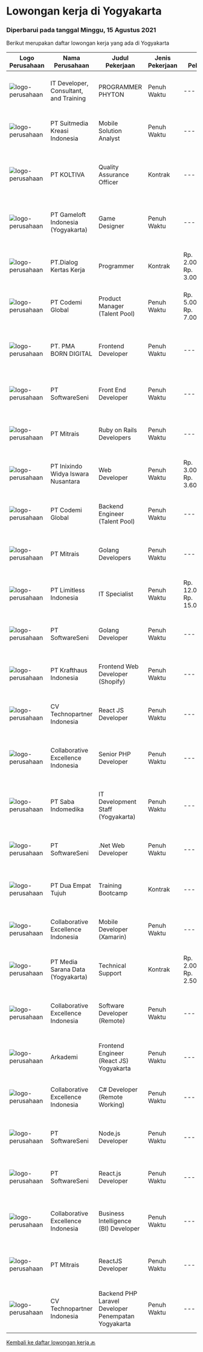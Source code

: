 
  # Lowongan kerja di Yogyakarta

  ### Diperbarui pada tanggal Minggu, 15 Agustus 2021

  Berikut merupakan daftar lowongan kerja yang ada di Yogyakarta

  |Logo Perusahaan | Nama Perusahaan | Judul Pekerjaan | Jenis Pekerjaan | Gaji Pekerjaan | Lokasi | Deskripsi | Tanggal diunggah | Pranala |
  | -------------- | --------------- | --------------- | --------- | --------- | -------------- | ------- | ----------- | ----------- |
  |![logo-perusahaan](https://image-service-cdn.seek.com.au/fa3efeecb6c0b46d958fcdf219f88ea1b5e02f67/ee4dce1061f3f616224767ad58cb2fc751b8d2dc)|IT Developer, Consultant, and Training|PROGRAMMER PHYTON|Penuh Waktu|---|Yogyakarta|URAIAN TUGAS : Menggunakan REST API di python dari aplikasi Mengkomunikasikan progress pengerjaan tugas dengan efektif Maintain application, meliputi...|Sabtu, 14 Agustus 2021|https://www.jobstreet.co.id/id/job/programmer-phyton-3600962?token=0~f81d11ac-1748-4476-9d19-6e63046085a4&sectionRank=1&jobId=jobstreet-id-job-3600962|
|![logo-perusahaan](https://image-service-cdn.seek.com.au/d1d6d9e7af7147dee7b7111b97e67641fcf252e0/ee4dce1061f3f616224767ad58cb2fc751b8d2dc)|PT Suitmedia Kreasi Indonesia|Mobile Solution Analyst|Penuh Waktu|---|Jakarta Raya|Role: You will analyze, design, and deliver high-quality mobile applications. Responsibilities: Conduct research to understand what clients need and...|Jumat, 13 Agustus 2021|https://www.jobstreet.co.id/id/job/mobile-solution-analyst-3593010?token=0~f81d11ac-1748-4476-9d19-6e63046085a4&sectionRank=2&jobId=jobstreet-id-job-3593010|
|![logo-perusahaan](https://image-service-cdn.seek.com.au/c722a803b1d921d6d97b57b4df8a14b7a3bb09c5/ee4dce1061f3f616224767ad58cb2fc751b8d2dc)|PT KOLTIVA|Quality Assurance Officer|Kontrak|---|Yogyakarta|Melakukan pengujian dan dokumentasi aplikasi serta memberi pelatihan kepada pengguna aplikasi. Berhubungan dengan tim internal (misalnya pengembang...|Kamis, 12 Agustus 2021|https://www.jobstreet.co.id/id/job/quality-assurance-officer-3592270?token=0~f81d11ac-1748-4476-9d19-6e63046085a4&sectionRank=3&jobId=jobstreet-id-job-3592270|
|![logo-perusahaan](https://image-service-cdn.seek.com.au/e71d517696b76186b066fae7807098ca294c66fd/ee4dce1061f3f616224767ad58cb2fc751b8d2dc)|PT Gameloft Indonesia (Yogyakarta)|Game Designer|Penuh Waktu|---|Yogyakarta|Job DescriptionFrom the beginning of your journey with us you will: Conceptualize and design new features for world class mobile games Work on action...|Jumat, 13 Agustus 2021|https://www.jobstreet.co.id/id/job/game-designer-3593233?token=0~f81d11ac-1748-4476-9d19-6e63046085a4&sectionRank=4&jobId=jobstreet-id-job-3593233|
|![logo-perusahaan](https://image-service-cdn.seek.com.au/ff2a35588c4e0e3d09a7c564f18a478ed1eedb63/ee4dce1061f3f616224767ad58cb2fc751b8d2dc)|PT.Dialog Kertas Kerja|Programmer|Kontrak|Rp. 2.000.000-Rp. 3.000.000|Yogyakarta|Back End Programmer :Deskripsi Pekerjaan : Membuat spesifikasi teknis dari suatu program (software), aplikasi atau sistem; Melakukan perancangan dan...|Kamis, 12 Agustus 2021|https://www.jobstreet.co.id/id/job/programmer-3587369?token=0~f81d11ac-1748-4476-9d19-6e63046085a4&sectionRank=5&jobId=jobstreet-id-job-3587369|
|![logo-perusahaan](https://image-service-cdn.seek.com.au/8149326804c05fbb07b7e748fec1155fc8788f12/ee4dce1061f3f616224767ad58cb2fc751b8d2dc)|PT Codemi Global|Product Manager (Talent Pool)|Penuh Waktu|Rp. 5.000.000-Rp. 7.000.000|Yogyakarta|Working in Yogyakarta but willing to business travel to Jakarta At least 3 years of experience in Product Management Experience in Mobile App Product...|Jumat, 13 Agustus 2021|https://www.jobstreet.co.id/id/job/product-manager-talent-pool-3592935?token=0~f81d11ac-1748-4476-9d19-6e63046085a4&sectionRank=6&jobId=jobstreet-id-job-3592935|
|![logo-perusahaan](https://image-service-cdn.seek.com.au/b06d4c41949c7f6fab191a47bd15ecde816cdbde/ee4dce1061f3f616224767ad58cb2fc751b8d2dc)|PT. PMA BORN DIGITAL|Frontend Developer|Penuh Waktu|---|Yogyakarta|We are looking for a frontend developer: You have expert knowledge of JavaScript, HTML/CSS and CSS preprocessors (SASS) You have experience with...|Sabtu, 14 Agustus 2021|https://www.jobstreet.co.id/id/job/frontend-developer-3589759?token=0~f81d11ac-1748-4476-9d19-6e63046085a4&sectionRank=7&jobId=jobstreet-id-job-3589759|
|![logo-perusahaan](https://image-service-cdn.seek.com.au/c05a3e3e627c08dd9cbb310c1a48f4a5a42787b6/ee4dce1061f3f616224767ad58cb2fc751b8d2dc)|PT SoftwareSeni|Front End Developer|Penuh Waktu|---|Yogyakarta|SoftwareSeni is a Software Development Company based in Yogyakarta &amp; Sydney, Australia. We have been designing and developing phone apps,...|Jumat, 13 Agustus 2021|https://www.jobstreet.co.id/id/job/front-end-developer-3592556?token=0~f81d11ac-1748-4476-9d19-6e63046085a4&sectionRank=8&jobId=jobstreet-id-job-3592556|
|![logo-perusahaan](https://image-service-cdn.seek.com.au/969b0c47f133a1e0155056a5d964c63953dd6304/ee4dce1061f3f616224767ad58cb2fc751b8d2dc)|PT Mitrais|Ruby on Rails Developers|Penuh Waktu|---|Bali|Build your Career with Mitrais ! We're urgently looking for experienced Ruby On Rails  Developers to be part of our team for an immediate...|Kamis, 12 Agustus 2021|https://www.jobstreet.co.id/id/job/ruby-on-rails-developers-3598722?token=0~f81d11ac-1748-4476-9d19-6e63046085a4&sectionRank=9&jobId=jobstreet-id-job-3598722|
|![logo-perusahaan](https://image-service-cdn.seek.com.au/517d13e469b6266fbbf8bfe0dea8e6ee1a5d07b3/ee4dce1061f3f616224767ad58cb2fc751b8d2dc)|PT Inixindo Widya Iswara Nusantara|Web Developer|Penuh Waktu|Rp. 3.000.000-Rp. 3.600.000|Yogyakarta|Mengembangkan aplikasi internal perusahaan Melakukan test integrasi sistem Mengembangkan aplikasi berbasis web  Persyaratan Minimal D3 Teknik...|Jumat, 13 Agustus 2021|https://www.jobstreet.co.id/id/job/web-developer-3592650?token=0~f81d11ac-1748-4476-9d19-6e63046085a4&sectionRank=10&jobId=jobstreet-id-job-3592650|
|![logo-perusahaan](https://image-service-cdn.seek.com.au/8149326804c05fbb07b7e748fec1155fc8788f12/ee4dce1061f3f616224767ad58cb2fc751b8d2dc)|PT Codemi Global|Backend Engineer (Talent Pool)|Penuh Waktu|---|Sleman|Codemi is a web based Learning Management System (LMS) that enable company to manage online training programs for employees and partners to improve...|Jumat, 13 Agustus 2021|https://www.jobstreet.co.id/id/job/backend-engineer-talent-pool-3599968?token=0~f81d11ac-1748-4476-9d19-6e63046085a4&sectionRank=11&jobId=jobstreet-id-job-3599968|
|![logo-perusahaan](https://image-service-cdn.seek.com.au/969b0c47f133a1e0155056a5d964c63953dd6304/ee4dce1061f3f616224767ad58cb2fc751b8d2dc)|PT Mitrais|Golang Developers|Penuh Waktu|---|Bali|Build your Career with Mitrais!We're looking for experienced Golang Developers to be part of our team. What will you be doing? Liaising with...|Kamis, 12 Agustus 2021|https://www.jobstreet.co.id/id/job/golang-developers-3587780?token=0~f81d11ac-1748-4476-9d19-6e63046085a4&sectionRank=12&jobId=jobstreet-id-job-3587780|
|![logo-perusahaan](https://image-service-cdn.seek.com.au/abeccf71d0c8f90d87f34a07507ccd170dcae63c/ee4dce1061f3f616224767ad58cb2fc751b8d2dc)|PT Limitless Indonesia|IT Specialist|Penuh Waktu|Rp. 12.000.000-Rp. 15.000.000|Yogyakarta|The CompanyKeywords Studios is an international service provider in the global video games industry with studios in Madrid, Dublin, London, Barcelona,...|Rabu, 11 Agustus 2021|https://www.jobstreet.co.id/id/job/it-specialist-3598331?token=0~f81d11ac-1748-4476-9d19-6e63046085a4&sectionRank=13&jobId=jobstreet-id-job-3598331|
|![logo-perusahaan](https://image-service-cdn.seek.com.au/c05a3e3e627c08dd9cbb310c1a48f4a5a42787b6/ee4dce1061f3f616224767ad58cb2fc751b8d2dc)|PT SoftwareSeni|Golang Developer|Penuh Waktu|---|Yogyakarta|SoftwareSeni is a Software Development Company based in Yogyakarta &amp; Sydney, Australia. We have been designing and developing phone apps,...|Jumat, 13 Agustus 2021|https://www.jobstreet.co.id/id/job/golang-developer-3593067?token=0~f81d11ac-1748-4476-9d19-6e63046085a4&sectionRank=14&jobId=jobstreet-id-job-3593067|
|![logo-perusahaan](https://image-service-cdn.seek.com.au/bef45686e3919076089a028d297160d83ed7cc14/ee4dce1061f3f616224767ad58cb2fc751b8d2dc)|PT Krafthaus Indonesia|Frontend Web Developer (Shopify)|Penuh Waktu|---|Yogyakarta|Job Description Work with development teams and product managers to ideate software solutions Build the front-end of the website through appealing...|Jumat, 13 Agustus 2021|https://www.jobstreet.co.id/id/job/frontend-web-developer-shopify-3588116?token=0~f81d11ac-1748-4476-9d19-6e63046085a4&sectionRank=15&jobId=jobstreet-id-job-3588116|
|![logo-perusahaan](https://image-service-cdn.seek.com.au/58a9f0f7c563607255b18c1090a985c42d17b7c8/ee4dce1061f3f616224767ad58cb2fc751b8d2dc)|CV Technopartner Indonesia|React JS Developer|Penuh Waktu|---|Yogyakarta|Job Description &amp; Requirements :  Experience in using React JS, Javascript, CSS Create reusable, efficient, and performable codes Collaborate with...|Sabtu, 14 Agustus 2021|https://www.jobstreet.co.id/id/job/react-js-developer-3589161?token=0~f81d11ac-1748-4476-9d19-6e63046085a4&sectionRank=16&jobId=jobstreet-id-job-3589161|
|![logo-perusahaan](https://image-service-cdn.seek.com.au/7145b1ba6bc0dbd678e2bf86d776dd2b1b9b81f6/ee4dce1061f3f616224767ad58cb2fc751b8d2dc)|Collaborative Excellence Indonesia|Senior PHP Developer|Penuh Waktu|---|Jawa Timur|Responsibilities: Work with Business/Product Owners/product development team/Project Manager to design, develop, maintain and enhance web-based &amp;...|Jumat, 13 Agustus 2021|https://www.jobstreet.co.id/id/job/senior-php-developer-3588892?token=0~f81d11ac-1748-4476-9d19-6e63046085a4&sectionRank=17&jobId=jobstreet-id-job-3588892|
|![logo-perusahaan](https://image-service-cdn.seek.com.au/fd4e0e8b1c4e3845b01f36c504d8073041e3b470/ee4dce1061f3f616224767ad58cb2fc751b8d2dc)|PT Saba Indomedika|IT Development Staff (Yogyakarta)|Penuh Waktu|---|Yogyakarta|Deskripsi Pekerjaan Membuat program untuk kebutuhan perusahaan khususnya aplikasi Finance Memformulasikan spesifikasi program dan basic prototypes...|Selasa, 10 Agustus 2021|https://www.jobstreet.co.id/id/job/it-development-staff-yogyakarta-3585518?token=0~f81d11ac-1748-4476-9d19-6e63046085a4&sectionRank=18&jobId=jobstreet-id-job-3585518|
|![logo-perusahaan](https://image-service-cdn.seek.com.au/c05a3e3e627c08dd9cbb310c1a48f4a5a42787b6/ee4dce1061f3f616224767ad58cb2fc751b8d2dc)|PT SoftwareSeni|.Net Web Developer|Penuh Waktu|---|Yogyakarta|SoftwareSeni is a Software Development Company based in Yogyakarta &amp; Sydney, Australia. We have been designing and developing phone apps,...|Kamis, 12 Agustus 2021|https://www.jobstreet.co.id/id/job/net-web-developer-3591585?token=0~f81d11ac-1748-4476-9d19-6e63046085a4&sectionRank=19&jobId=jobstreet-id-job-3591585|
|![logo-perusahaan](https://image-service-cdn.seek.com.au/d2d3884bcbeff9e992cca4e05452eaf9f393eaeb/ee4dce1061f3f616224767ad58cb2fc751b8d2dc)|PT Dua Empat Tujuh|Training Bootcamp|Kontrak|---|Yogyakarta|Kualifikasi: SMK, D3, S1 TKJ, RPL, Sistem Informasi / Teknik Informatika Mengerti algoritma pemrograman Menguasai minimal satu bahasa pemrograman...|Kamis, 12 Agustus 2021|https://www.jobstreet.co.id/id/job/training-bootcamp-3591426?token=0~f81d11ac-1748-4476-9d19-6e63046085a4&sectionRank=20&jobId=jobstreet-id-job-3591426|
|![logo-perusahaan](https://image-service-cdn.seek.com.au/7145b1ba6bc0dbd678e2bf86d776dd2b1b9b81f6/ee4dce1061f3f616224767ad58cb2fc751b8d2dc)|Collaborative Excellence Indonesia|Mobile Developer (Xamarin)|Penuh Waktu|---|Jakarta Raya|Responsibilities: Capable of understanding and delivering development according to plan Understanding software development lifecycle, solution,...|Kamis, 12 Agustus 2021|https://www.jobstreet.co.id/id/job/mobile-developer-xamarin-3587938?token=0~f81d11ac-1748-4476-9d19-6e63046085a4&sectionRank=21&jobId=jobstreet-id-job-3587938|
|![logo-perusahaan](https://image-service-cdn.seek.com.au/b08cb833a38b3379fc9547f90c5dd85346bcfde8/ee4dce1061f3f616224767ad58cb2fc751b8d2dc)|PT Media Sarana Data (Yogyakarta)|Technical Support|Kontrak|Rp. 2.000.000-Rp. 2.500.000|Yogyakarta|Kualifikasi : Usia maksimal 25 tahun, Minimal Lulusan SMK jurusan TKJ Terbiasa dengan ketinggian Bersedia bekerja secara shift dan lembur Pekerja...|Selasa, 10 Agustus 2021|https://www.jobstreet.co.id/id/job/technical-support-3597714?token=0~f81d11ac-1748-4476-9d19-6e63046085a4&sectionRank=22&jobId=jobstreet-id-job-3597714|
|![logo-perusahaan](https://image-service-cdn.seek.com.au/7145b1ba6bc0dbd678e2bf86d776dd2b1b9b81f6/ee4dce1061f3f616224767ad58cb2fc751b8d2dc)|Collaborative Excellence Indonesia|Software Developer (Remote)|Penuh Waktu|---|Jawa Timur|Responsibilities: Work with Product Management and Products Engineering teams to design, develop, maintain and enhance web-based and mobile-based...|Kamis, 12 Agustus 2021|https://www.jobstreet.co.id/id/job/software-developer-remote-3587937?token=0~f81d11ac-1748-4476-9d19-6e63046085a4&sectionRank=23&jobId=jobstreet-id-job-3587937|
|![logo-perusahaan](https://image-service-cdn.seek.com.au/562f975d0a2cb3aa626cdda3c3fc78c82c73d9ff/ee4dce1061f3f616224767ad58cb2fc751b8d2dc)|Arkademi|Frontend Engineer (React JS) Yogyakarta|Penuh Waktu|---|Yogyakarta|Key Responsibilities: Create and maintenance frontend website using ReactJS and API Create reusable components and front-end libraries for future...|Jumat, 13 Agustus 2021|https://www.jobstreet.co.id/id/job/frontend-engineer-react-js-yogyakarta-3593212?token=0~f81d11ac-1748-4476-9d19-6e63046085a4&sectionRank=24&jobId=jobstreet-id-job-3593212|
|![logo-perusahaan](https://image-service-cdn.seek.com.au/7145b1ba6bc0dbd678e2bf86d776dd2b1b9b81f6/ee4dce1061f3f616224767ad58cb2fc751b8d2dc)|Collaborative Excellence Indonesia|C# Developer (Remote Working)|Penuh Waktu|---|Jakarta Raya|Responsibilities: Design, coding, and testing of modules for various components of our product framework Capable of understanding and delivering...|Kamis, 12 Agustus 2021|https://www.jobstreet.co.id/id/job/c-developer-remote-working-3587383?token=0~f81d11ac-1748-4476-9d19-6e63046085a4&sectionRank=25&jobId=jobstreet-id-job-3587383|
|![logo-perusahaan](https://image-service-cdn.seek.com.au/c05a3e3e627c08dd9cbb310c1a48f4a5a42787b6/ee4dce1061f3f616224767ad58cb2fc751b8d2dc)|PT SoftwareSeni|Node.js Developer|Penuh Waktu|---|Yogyakarta|SoftwareSeni is a Software Development Company based in Yogyakarta &amp; Sydney, Australia. We have been designing and developing phone apps,...|Kamis, 12 Agustus 2021|https://www.jobstreet.co.id/id/job/node-js-developer-3599400?token=0~f81d11ac-1748-4476-9d19-6e63046085a4&sectionRank=26&jobId=jobstreet-id-job-3599400|
|![logo-perusahaan](https://image-service-cdn.seek.com.au/c05a3e3e627c08dd9cbb310c1a48f4a5a42787b6/ee4dce1061f3f616224767ad58cb2fc751b8d2dc)|PT SoftwareSeni|React.js Developer|Penuh Waktu|---|Yogyakarta|SoftwareSeni is a Software Development Company based in Yogyakarta &amp; Sydney, Australia. We have been designing and developing phone apps,...|Kamis, 12 Agustus 2021|https://www.jobstreet.co.id/id/job/react-js-developer-3599145?token=0~f81d11ac-1748-4476-9d19-6e63046085a4&sectionRank=27&jobId=jobstreet-id-job-3599145|
|![logo-perusahaan](https://image-service-cdn.seek.com.au/7145b1ba6bc0dbd678e2bf86d776dd2b1b9b81f6/ee4dce1061f3f616224767ad58cb2fc751b8d2dc)|Collaborative Excellence Indonesia|Business Intelligence (BI) Developer|Penuh Waktu|---|Bali|Job Description Develops or modifies data models, ETL processes, and BI tool solutions. Ensures appropriate documentation for all development and...|Jumat, 13 Agustus 2021|https://www.jobstreet.co.id/id/job/business-intelligence-bi-developer-3588900?token=0~f81d11ac-1748-4476-9d19-6e63046085a4&sectionRank=28&jobId=jobstreet-id-job-3588900|
|![logo-perusahaan](https://image-service-cdn.seek.com.au/969b0c47f133a1e0155056a5d964c63953dd6304/ee4dce1061f3f616224767ad58cb2fc751b8d2dc)|PT Mitrais|ReactJS Developer|Penuh Waktu|---|Bali|We're urgently looking for experienced ReactJS Developers to be part of our team for an immediate start.Our client is a consultancy focused company...|Kamis, 12 Agustus 2021|https://www.jobstreet.co.id/id/job/reactjs-developer-3598724?token=0~f81d11ac-1748-4476-9d19-6e63046085a4&sectionRank=29&jobId=jobstreet-id-job-3598724|
|![logo-perusahaan](https://image-service-cdn.seek.com.au/58a9f0f7c563607255b18c1090a985c42d17b7c8/ee4dce1061f3f616224767ad58cb2fc751b8d2dc)|CV Technopartner Indonesia|Backend PHP Laravel Developer Penempatan Yogyakarta|Penuh Waktu|---|Yogyakarta|Job Description &amp; Requirements : Build Web Application (PHP, Laravel) Experienced in making or integrating API Experienced in using versioning...|Sabtu, 14 Agustus 2021|https://www.jobstreet.co.id/id/job/backend-php-laravel-developer-penempatan-yogyakarta-3589064?token=0~f81d11ac-1748-4476-9d19-6e63046085a4&sectionRank=30&jobId=jobstreet-id-job-3589064|


  [Kembali ke daftar lowongan kerja 🔙](../README.md#daftar-lowongan-kerja)
  